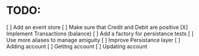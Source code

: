 # TODO:
[ ] Add an event store
[ ] Make sure that Credit and Debit are positive
[X] Implement Transactions (balance)
[ ] Add a factory for persistance tests
[ ] Use more aliases to manage amiguity
[ ] Improve Persistance layer
    [ ] Adding account
    [ ] Getitng account
    [ ] Updating account
    